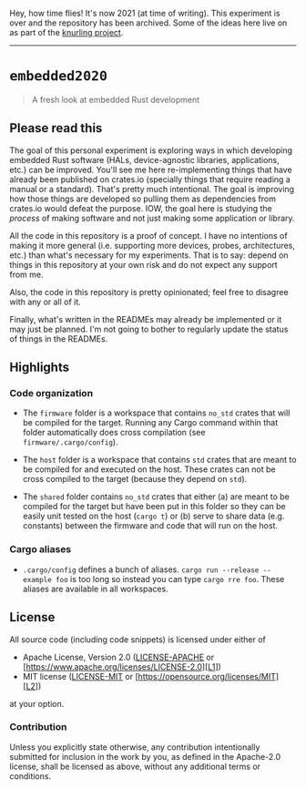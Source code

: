 Hey, how time flies! It's now 2021 (at time of writing). This experiment is over and the repository has been archived. Some of the ideas here live on as part of the [knurling project](https://github.com/knurling-rs).

---

# `embedded2020`

> A fresh look at embedded Rust development

## Please read this

The goal of this personal experiment is exploring ways in which developing
embedded Rust software (HALs, device-agnostic libraries, applications, etc.) can
be improved. You'll see me here re-implementing things that have already been
published on crates.io (specially things that require reading a manual or a
standard). That's pretty much intentional. The goal is improving how those
things are developed so pulling them as dependencies from crates.io would defeat
the purpose. IOW, the goal here is studying the *process* of making software and
not just making some application or library.

All the code in this repository is a proof of concept. I have no intentions of
making it more general (i.e. supporting more devices, probes, architectures,
etc.) than what's necessary for my experiments. That is to say: depend on things
in this repository at your own risk and do not expect any support from me.

Also, the code in this repository is pretty opinionated; feel free to disagree
with any or all of it.

Finally, what's written in the READMEs may already be implemented or it may just
be planned. I'm not going to bother to regularly update the status of things in
the READMEs.

## Highlights

### Code organization

- The `firmware` folder is a workspace that contains `no_std` crates that will
  be compiled for the target. Running any Cargo command within that folder
  automatically does cross compilation (see `firmware/.cargo/config`).

- The `host` folder is a workspace that contains `std` crates that are meant to
  be compiled for and executed on the host. These crates can not be cross
  compiled to the target (because they depend on `std`).

- The `shared` folder contains `no_std` crates that either (a) are meant to be
  compiled for the target but have been put in this folder so they can be easily
  unit tested on the host (`cargo t`) or (b) serve to share data (e.g.
  constants) between the firmware and code that will run on the host.

### Cargo aliases

- `.cargo/config` defines a bunch of aliases. `cargo run --release --example
  foo` is too long so instead you can type `cargo rre foo`. These aliases are
  available in all workspaces.

## License

All source code (including code snippets) is licensed under either of

- Apache License, Version 2.0 ([LICENSE-APACHE](LICENSE-APACHE) or
  [https://www.apache.org/licenses/LICENSE-2.0][L1])
- MIT license ([LICENSE-MIT](LICENSE-MIT) or
  [https://opensource.org/licenses/MIT][L2])

[L1]: https://www.apache.org/licenses/LICENSE-2.0
[L2]: https://opensource.org/licenses/MIT

at your option.

### Contribution

Unless you explicitly state otherwise, any contribution intentionally submitted
for inclusion in the work by you, as defined in the Apache-2.0 license, shall be
licensed as above, without any additional terms or conditions.
